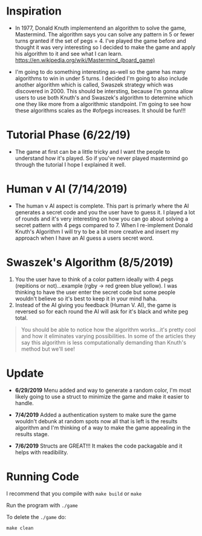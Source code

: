 
# Inspiration
- In 1977, Donald Knuth implementend an algorithm to solve the game, Mastermind. The algorithm says you can solve any pattern in 5 or fewer turns granted if the set of pegs = 4. I've played the game before and thought it was very interesting so I decided to make the game and apply his algorithm to it and see what I can learn.
https://en.wikipedia.org/wiki/Mastermind_(board_game)

- I'm going to do something interesting as-well so the game has many algorithms to win in under 5 turns. I decided I'm going to also include another algorithm which is called, Swaszek strategy which was discovered in 2000. This should be intersting, because I'm gonna allow users to use both Knuth's and Swaszek's algorithm to determine which one they like more from a algorithmic standpoint. I'm going to see how these algorithms scales as the #ofpegs increases. It should be fun!!!

# Tutorial Phase (6/22/19)
- The game at first can be a little tricky and I want the people to understand how it's played. So if you've never played mastermind go through the tutorial I hope I explained it well.

# Human v AI (7/14/2019)
- The human v AI aspect is complete. This part is primarly where the AI generates a secret code and you the user have to guess it. I played a lot of rounds and it's very interesting on how you can go about solving a secret pattern with 4 pegs compared to 7. When I re-implement Donald Knuth's Algorithm I will try to be a bit more creative and insert my approach when I have an AI guess a users secret word.

# Swaszek's Algorithm (8/5/2019)
1. You the user have to think of a color pattern ideally with 4 pegs (repitions or not)...example (rgby -> red green blue yellow). I was thinking to have the user enter the secret code but some people wouldn't believe so it's best to keep it in your mind haha.
2. Instead of the AI giving you feedback (Human V. AI), the game is reversed so for each round the AI will ask for it's black and white peg total.

> You should be able to notice how the algorithm works...it's pretty cool and how it eliminates varying possibilities. In some of the articles they say this algorithm is less computationally demanding than Knuth's method but we'll see!

# Update
- **6/29/2019** Menu added and way to generate a random color, I'm most likely going to use a struct to minimize the game and make it easier to handle.

- **7/4/2019** Added a authentication system to make sure the game wouldn't debunk at random spots now all that is left is the results algorithm and I'm thinking of a way to make the game appealing in the results stage.

- **7/6/2019** Structs are GREAT!!! It makes the code packagable and it helps with readibility.

# Running Code

I recommend that you compile with ``make build`` or ``make``

Run the program with ``./game``

To delete the ``./game`` do:

 ``make clean``
